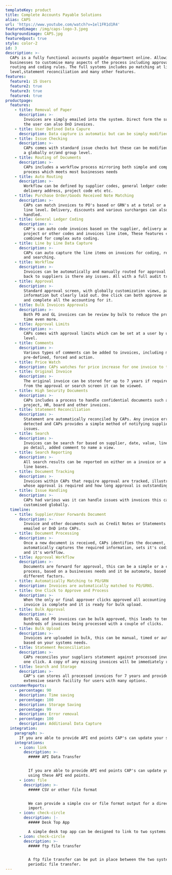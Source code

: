 ```yaml
---
templateKey: product
title: Complete Accounts Payable Solutions
alias: CAPS
url: 'https://www.youtube.com/watch?v=1el1FR1d1R4'
featuredimage: /img/caps-logo-3.jpeg
backgroundimage: CAPS.jpg
featuredpost: true
style: color-2
id: 3
description: >-
  CAPs is a fully functional accounts payable department online. Allowing
  businesses to customise many aspects of the process including approval,
  routing and coding rules. The full systems includes po matching at line
  level,statement reconciliation and many other features.
features:
  feature1: 15 Users
  feature2: true
  feature3: true
  feature4: true
productpage:
  features:
    - title: Removal of Paper
      description: >-
        Invoices are simply emailed into the system. Direct form the supplier or
        the user can also DnD invoices.
    - title: User Defined Data Capure
      description: Data capture is automatic but can be simply modified by users.
    - title: Issue Checking
      description: >-
        CAPs comes with standard issue checks but these can be modified at both
        a globally or/and group level.
    - title: Routing of Documents
      description: >-
        CAPs includes a workflow process mirroring both simple and complex
        process which meets most businesses needs
    - title: Auto Routing
      description: >-
        Workflow can be defined by supplier codes, general ledger codes,
        delivery address, project code etc etc.
    - title: Purchase Order/Goods Received Note Matching
      description: >-
        CAPs can match invoices to PO's based or GRN's at a total or a line by
        line level. Delivery, discounts and various surcharges can also be
        handled.
    - title: General Ledger Coding
      description: >-
        CAP's can auto code invoices based on the supplier, delivery address,
        project or other codes and invoices line item, These features can be
        combined for complex auto coding.
    - title: Line by Line Data Capture
      description: >-
        CAPs can auto capture the line items on invoices for coding, reporting
        and searching.
    - title: Workflow
      description: >-
        Invoices can be automatically and manually routed for approval or send
        back to suppliers is there any issues. All with a full audit trail.
    - title: Approval
      description: >-
        Standard approval screen, with globally customization views, packed with
        information but clearly laid out. One click can both approve an invoice
        and complete all the accounting for it.
    - title: Bulk Invoices Approvals
      description: >-
        Both PO and GL invoices can be review by bulk to reduce the processing
        time even more.
    - title: Approval Limits
      description: >-
        CAPs comes with approval limits which can be set at a user by user
        level.
    - title: Comments
      description: >-
        Various types of comments can be added to invoices, including manual,
        pre-defined, forced and action.
    - title: Price Watch
      description: CAPs watches for price increase for one invoice to the next.
    - title: Original Invoice
      description: >-
        The original invoice can be stored for up to 7 years if required and
        from the approval or search screen it can be viewed.
    - title: High Security Documents
      description: >-
        CAPs includes a process to handle confidential documents such as
        project, HR, board and other invoices.
    - title: Statement Reconciliation
      description: >-
        Statement are automatically reconciled by CAPs. Any invoice errors are
        detected and CAPs provides a simple method of notifying suppliers of any
        issues.
    - title: Search
      description: >-
        Invoices can be search for based on supplier, date, value, line detail,
        po detail, added comment to name a view.
    - title: Search Reporting
      description: >-
        All search results can be reported on either on a invoice or a invoice
        line bases.
    - title: Document Tracking
      description: >-
        Invoices within CAPs that require approval are tracked, illustrating
        whose approval is required and how long approval is outstanding.
    - title: Issue Handling
      description: >-
        CAPs had various was it can handle issues with invoices this can be
        customised globally.
  timeline:
    - title: Supplier/User Forwards Document
      description: >-
        Invoice and other documents such as Credit Notes or Statements can be
        emailed or DnD into CAPs.
    - title: Document Processing
      description: >-
        Once a new document is received, CAPs identifies the document,
        automatically captures the required information, sets it's coding rules
        and it's workflow.
    - title: Approval Workflow
      description: >-
        Documents are forward for approval, this can be a simple or a complex
        process, based on a businesses needs and it be automate, based on
        different factors.
    - title: Automatically Matching to PO/GRN
      description: Invoices are automatically matched to PO/GRNS.
    - title: One Click to Approve and Process
      description: >-
        When the only or final approver clicks approved all accounting for the
        invoice is complete and it is ready for bulk upload.
    - title: Bulk Approval
      description: >-
        Both GL and PO invoices can be bulk approved, this leads to ten's or
        hundreds of invoices being processed with a couple of clicks.
    - title: Bulk Upload
      description: >-
        Invoices are uploaded in bulk, this can be manual, timed or automatic
        based on your systems needs.
    - title: Statement Reconciliation
      description: >-
        CAPs reconciles your suppliers statement against processed invoices with
        one click. A copy of any missing invoices will be immediately requested.
    - title: Search and Storage
      description: >-
        CAP's can stores all processed invoices for 7 years and provides an
        extensive search facility for users with many options.
  customerReports:
    - percentage: 90
      description: Time saving
    - percentage: 100
      description: Storage Saving
    - percentage: 99
      description: Error removal
    - percentage: 100
      description: Additional Data Capture
  integration:
    paragraph: >-
      If you are able to provide API end points CAP's can update your system using these API end points.
    integrations:
      - icon: link
        description: >-
          ##### API Data Transfer


          If you are able to provide API end points CAP's can update your system
          using these API end points.
      - icon: file
        description: >-
          ##### CSV or other file format 


          We can provide a simple csv or file format output for a direct file
          import.
      - icon: check-circle
        description: |-
          ##### Desk Top App 

          A simple desk top app can be designed to link to two systems.
      - icon: check-circle
        description: >-
          ##### ftp file transfer


          A ftp file transfer can be put in place between the two system for
          periodic file transfer.
---
```

